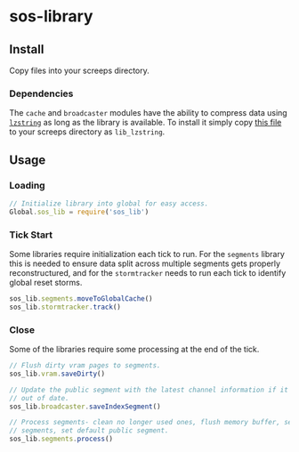 # sos-library

## Install

Copy files into your screeps directory.

### Dependencies

The `cache` and `broadcaster` modules have the ability to compress data using
[`lzstring`](https://github.com/pieroxy/lz-string) as long as the library is
available. To install it simply copy [this file](https://raw.githubusercontent.com/pieroxy/lz-string/master/libs/lz-string.js)
to your screeps directory as `lib_lzstring`.


## Usage

### Loading

```javascript
// Initialize library into global for easy access.
Global.sos_lib = require('sos_lib')
```


### Tick Start

Some libraries require initialization each tick to run. For the `segments` library
this is needed to ensure data split across multiple segments gets properly
reconstructured, and for the `stormtracker` needs to run each tick to identify
global reset storms.

```javascript
sos_lib.segments.moveToGlobalCache()
sos_lib.stormtracker.track()
```


### Close

Some of the libraries require some processing at the end of the tick.

```javascript
// Flush dirty vram pages to segments.
sos_lib.vram.saveDirty()

// Update the public segment with the latest channel information if it is
// out of date.
sos_lib.broadcaster.saveIndexSegment()

// Process segments- clean no longer used ones, flush memory buffer, set public
// segments, set default public segment.
sos_lib.segments.process()
```

